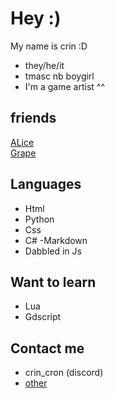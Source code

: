 # Hey :)

My name is crin :D <br/>
- they/he/it 
- tmasc nb boygirl 
- I'm a game artist ^^
## friends
[ALice](https://github.com/transGirl-alice)</br>
[Grape](https://github.com/nylecohen)

## Languages
- Html
- Python
- Css
- C#
-Markdown
- Dabbled in Js

## Want to learn
- Lua
- Gdscript

## Contact me

 - crin_cron (discord)
 - [other](https://linktr.ee/crin_)
